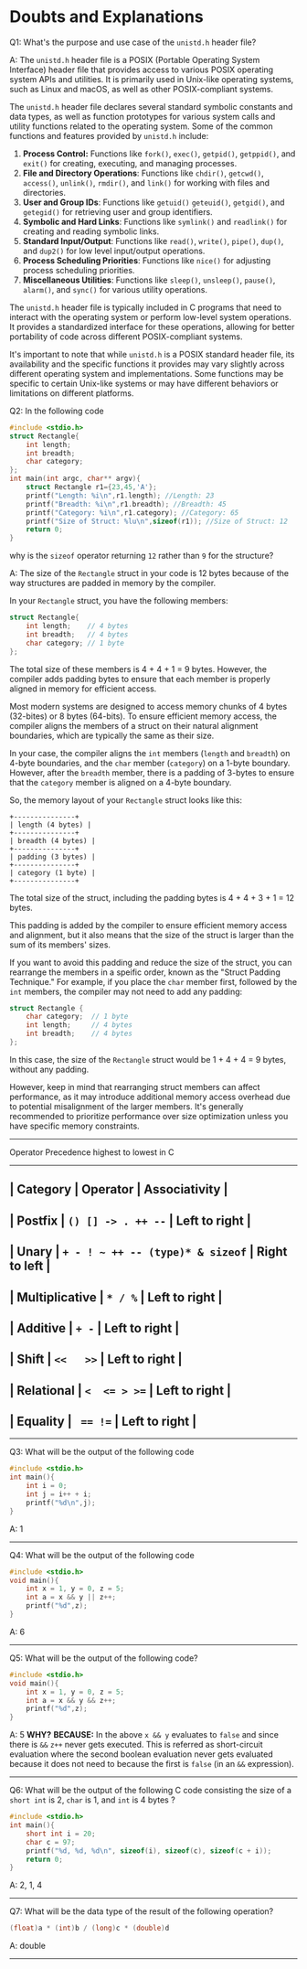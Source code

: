 #  Doubts and Explanations
Q1: What's the purpose and use case of the `unistd.h` header file?

A: The `unistd.h` header file is a POSIX (Portable Operating System Interface) header file that provides access to various POSIX operating system APIs and utilities. It is primarily used in Unix-like operating systems, such as Linux and macOS, as well as other POSIX-compliant systems.

The `unistd.h` header file declares several standard symbolic constants and data types, as well as function prototypes for various system calls and utility functions related to the operating system. Some of the common functions and features provided by `unistd.h` include:
1. **Process Control:** Functions like `fork()`, `exec()`, `getpid()`, `getppid()`, and `exit()` for creating, executing, and managing processes.
2. **File and Directory Operations**: Functions like `chdir()`, `getcwd()`, `access()`, `unlink()`, `rmdir()`, and `link()` for working with files and directories.
3. **User and Group IDs**: Functions like `getuid()` `geteuid()`, `getgid()`, and `getegid()` for retrieving user and group identifiers.
4. **Symbolic and Hard Links**: Functions like `symlink()` and `readlink()` for creating and reading symbolic links.
5. **Standard Input/Output**: Functions like `read()`, `write()`, `pipe()`, `dup()`, and `dup2()` for low level input/output operations.
6. **Process Scheduling Priorities**: Functions like `nice()` for adjusting process scheduling priorities.
7. **Miscellaneous Utilities**: Functions like `sleep()`, `unsleep()`, `pause()`, `alarm()`, and `sync()` for various utility operations.

The `unistd.h` header file is typically included in C programs that need to interact with the operating system or perform low-level system operations. It provides a standardized interface for these operations, allowing for better portability of code across different POSIX-compliant systems.

It's important to note that while `unistd.h` is a POSIX standard header file, its availability and the specific functions it provides may vary slightly across different operating system and implementations. Some functions may be specific to certain Unix-like systems or may have different behaviors or limitations on different platforms.

Q2: In the following code 
```c
#include <stdio.h>
struct Rectangle{
    int length;
    int breadth;
    char category;
};
int main(int argc, char** argv){
    struct Rectangle r1={23,45,'A'};
    printf("Length: %i\n",r1.length); //Length: 23
    printf("Breadth: %i\n",r1.breadth); //Breadth: 45
    printf("Category: %i\n",r1.category); //Category: 65
    printf("Size of Struct: %lu\n",sizeof(r1)); //Size of Struct: 12
    return 0;
}
```
why is the `sizeof` operator returning `12` rather than `9` for the structure?

A: The size of the `Rectangle` struct in your code is 12 bytes because of the way structures are padded in memory by the compiler.

In your `Rectangle` struct, you have the following members:
```c
struct Rectangle{
    int length;    // 4 bytes
    int breadth;   // 4 bytes
    char category; // 1 byte
};
```
The total size of these members is 4 + 4 + 1 = 9 bytes. However, the compiler adds padding bytes to ensure that each member is properly aligned in memory for efficient access.

Most modern systems are designed to access memory chunks of 4 bytes (32-bites) or 8 bytes (64-bits). To ensure efficient memory access, the compiler aligns the members of a struct on their natural alignment boundaries, which are typically the same as their size.

In your case, the compiler aligns the `int` members (`length` and `breadth`) on 4-byte boundaries, and the `char` member (`category`) on a 1-byte boundary. However, after the `breadth` member, there is a padding of 3-bytes to ensure that the `category` member is aligned on a 4-byte boundary.

So, the memory layout of your `Rectangle` struct looks like this:
```
+---------------+
| length (4 bytes) |
+---------------+
| breadth (4 bytes) |
+---------------+
| padding (3 bytes) |
+---------------+
| category (1 byte) |
+---------------+
```
The total size of the struct, including the padding bytes is 4 + 4 + 3 + 1 = 12 bytes.

This padding is added by the compiler to ensure efficient memory access and alignment, but it also means that the size of the struct is larger than the sum of its members' sizes.

If you want to avoid this padding and reduce the size of the struct, you can rearrange the members in a speific order, known as the "Struct Padding Technique." For example, if you place the `char` member first, followed by the `int` members, the compiler may not need to add any padding:
```c
struct Rectangle {
    char category;  // 1 byte
    int length;     // 4 bytes
    int breadth;    // 4 bytes
};
```
In this case, the size of the `Rectangle` struct would be 1 + 4 + 4 = 9 bytes, without any padding.

However, keep in mind that rearranging struct members can affect performance, as it may introduce additional memory access overhead due to potential misalignment of the larger members. It's generally recommended to prioritize performance over size optimization unless you have specific memory constraints.

---
Operator Precedence highest to lowest in C

---------------------------------------------------------------------
| Category       | Operator  |  Associativity                       |
---------------------------------------------------------------------
| Postfix        | `() [] -> . ++ --`               | Left to right |
---------------------------------------------------------------------
| Unary          | `+ - ! ~ ++ -- (type)* & sizeof` | Right to left |
---------------------------------------------------------------------
| Multiplicative | `* / %`                          | Left to right | 
---------------------------------------------------------------------
| Additive       | ` + - `                          | Left to right | 
---------------------------------------------------------------------
| Shift          | `<<   >>`                        | Left to right | 
---------------------------------------------------------------------
| Relational     | `<  <= > >=`                     | Left to right | 
---------------------------------------------------------------------
| Equality       | ` == !=`                         | Left to right | 
---------------------------------------------------------------------

----
Q3: What will be the output of the following code
```c
#include <stdio.h>
int main(){
    int i = 0;
    int j = i++ + i;
    printf("%d\n",j);
}
```
A: 1

---
Q4: What will be the output of the following code
```c
#include <stdio.h>
void main(){
    int x = 1, y = 0, z = 5;
    int a = x && y || z++;
    printf("%d",z);
}
```

A: 6

----
Q5: What will be the output of the following code?
```c
#include <stdio.h>
void main(){
    int x = 1, y = 0, z = 5;
    int a = x && y && z++;
    printf("%d",z);
}
```
A: 5
**WHY?**
**BECAUSE:** In the above `x && y` evaluates to `false` and since there is `&&` `z++` never gets executed. This is referred as short-circuit evaluation where the second boolean evaluation never gets evaluated because it does not need to because the first is `false` (in an `&&` expression).

----
Q6: What will be the output of the following C code consisting the size of a `short int` is 2, `char` is 1, and `int` is 4 bytes ?
```c
#include <stdio.h>
int main(){
    short int i = 20;
    char c = 97;
    printf("%d, %d, %d\n", sizeof(i), sizeof(c), sizeof(c + i));
    return 0;
}
```
A: 2, 1, 4 

---
Q7: What will be the data type of the result of the following operation?
```c
(float)a * (int)b / (long)c * (double)d
```
A: double

---












